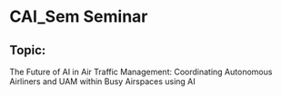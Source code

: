 # CAI_Sem Seminar

## Topic: 
The Future of AI in Air Traffic Management: 
Coordinating Autonomous Airliners and UAM within Busy Airspaces using AI
